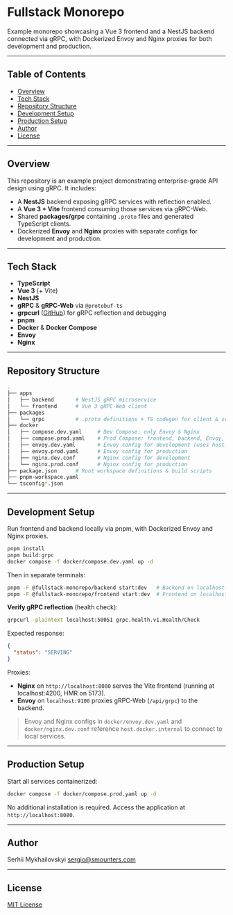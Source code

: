 # Fullstack Monorepo

Example monorepo showcasing a Vue 3 frontend and a NestJS backend connected via gRPC, with Dockerized Envoy and Nginx proxies for both development and production.

---

## Table of Contents

* [Overview](#overview)
* [Tech Stack](#tech-stack)
* [Repository Structure](#repository-structure)
* [Development Setup](#development-setup)
* [Production Setup](#production-setup)
* [Author](#author)
* [License](#license)

---

## Overview

This repository is an example project demonstrating enterprise-grade API design using gRPC. It includes:

* A **NestJS** backend exposing gRPC services with reflection enabled.
* A **Vue 3 + Vite** frontend consuming those services via gRPC-Web.
* Shared **packages/grpc** containing `.proto` files and generated TypeScript clients.
* Dockerized **Envoy** and **Nginx** proxies with separate configs for development and production.

---

## Tech Stack

* **TypeScript**
* **Vue 3** (+ Vite)
* **NestJS**
* **gRPC** & **gRPC-Web** via `@protobuf-ts`
* **grpcurl** ([GitHub](https://github.com/fullstorydev/grpcurl)) for gRPC reflection and debugging
* **pnpm**
* **Docker** & **Docker Compose**
* **Envoy**
* **Nginx**

---

## Repository Structure

```bash
.
├── apps
│   ├── backend       # NestJS gRPC microservice
│   └── frontend      # Vue 3 gRPC-Web client
├── packages
│   └── grpc          # .proto definitions + TS codegen for client & server
├── docker
│   ├── compose.dev.yaml     # Dev Compose: only Envoy & Nginx
│   ├── compose.prod.yaml    # Prod Compose: frontend, backend, Envoy, Nginx
│   ├── envoy.dev.yaml       # Envoy config for development (uses host.docker.internal)
│   ├── envoy.prod.yaml      # Envoy config for production
│   ├── nginx.dev.conf       # Nginx config for development
│   └── nginx.prod.conf      # Nginx config for production
├── package.json      # Root workspace definitions & build scripts
├── pnpm-workspace.yaml
└── tsconfig*.json
```

---

## Development Setup

Run frontend and backend locally via pnpm, with Dockerized Envoy and Nginx proxies.

```bash
pnpm install
pnpm build:grpc
docker compose -f docker/compose.dev.yaml up -d
```

Then in separate terminals:

```bash
pnpm -F @fullstack-monorepo/backend start:dev   # Backend on localhost:50051
pnpm -F @fullstack-monorepo/frontend start:dev  # Frontend on localhost:4200 (HMR on 5173)
```

**Verify gRPC reflection** (health check):

```bash
grpcurl -plaintext localhost:50051 grpc.health.v1.Health/Check
```

Expected response:

```json
{
  "status": "SERVING"
}
```

Proxies:

* **Nginx** on `http://localhost:8080` serves the Vite frontend (running at localhost:4200, HMR on 5173).
* **Envoy** on `localhost:9100` proxies gRPC-Web (`/api/grpc`) to the backend.

> Envoy and Nginx configs in `docker/envoy.dev.yaml` and `docker/nginx.dev.conf` reference `host.docker.internal` to connect to local services.

---

## Production Setup

Start all services containerized:

```bash
docker compose -f docker/compose.prod.yaml up -d
```

No additional installation is required. Access the application at `http://localhost:8080`.

---

## Author

Serhii Mykhailovskyi [sergio@smounters.com](mailto:sergio@smounters.com)

---

## License

[MIT License](https://opensource.org/licenses/MIT)
